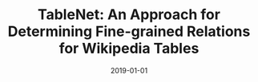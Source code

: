 ---
title: "TableNet: An Approach for Determining Fine-grained Relations for Wikipedia Tables"
collection: publications
permalink: /publication/2019-DBLP_conf_www_FetahuAK19
date: 2019-01-01
venue: 'The World Wide Web Conference, WWW 2019, San Francisco, CA, USA, May 13-17, 2019'
---
